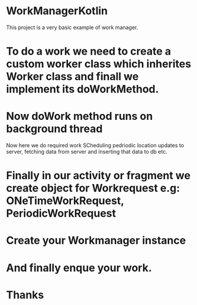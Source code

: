 # WorkManagerKotlin

This project is a very basic example of work manager.

# To do a work we need to create a custom worker class which inherites Worker class and finall we implement its doWorkMethod.

# Now doWork method runs on background thread 

Now here we do required work SCheduling pedriodic location updates to server, fetching data from server and inserting that data to db etc.

# Finally in our activity or fragment we create object for Workrequest e.g: ONeTimeWorkRequest, PeriodicWorkRequest
# Create your Workmanager instance
# And finally enque your work.

# Thanks
